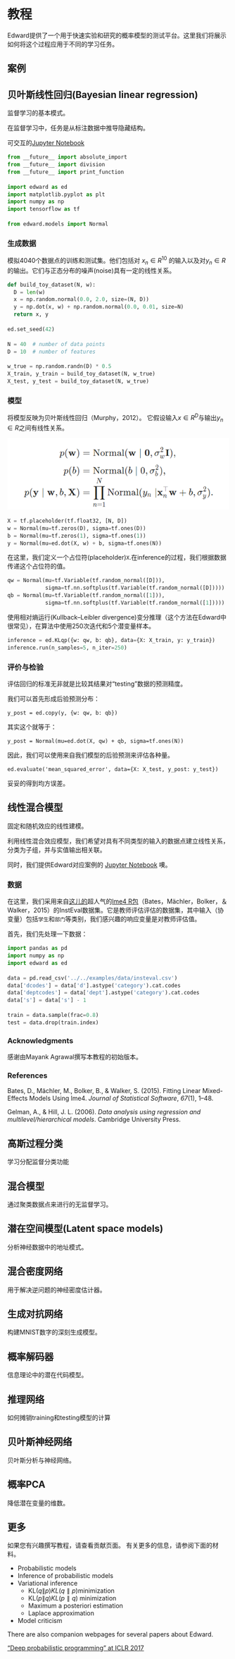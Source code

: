 # 教程

Edward提供了一个用于快速实验和研究的概率模型的测试平台。这里我们将展示如何将这个过程应用于不同的学习任务。

## 案例

## 贝叶斯线性回归(Bayesian linear regression)

监督学习的基本模式。

在监督学习中，任务是从标注数据中推导隐藏结构。

可交互的[Jupyter Notebook](https://nbviewer.jupyter.org/github/blei-lab/edward/blob/master/notebooks/supervised_regression.ipynb)

```python
from __future__ import absolute_import
from __future__ import division
from __future__ import print_function

import edward as ed
import matplotlib.pyplot as plt
import numpy as np
import tensorflow as tf

from edward.models import Normal
```

### 生成数据

模拟4040个数据点的训练和测试集。他们包括对 $x_n∈R^{10}$ 的输入以及对$y_n∈R$ 的输出。它们与正态分布的噪声(noise)具有一定的线性关系。

```python
def build_toy_dataset(N, w):
  D = len(w)
  x = np.random.normal(0.0, 2.0, size=(N, D))
  y = np.dot(x, w) + np.random.normal(0.0, 0.01, size=N)
  return x, y

ed.set_seed(42)

N = 40  # number of data points
D = 10  # number of features

w_true = np.random.randn(D) * 0.5
X_train, y_train = build_toy_dataset(N, w_true)
X_test, y_test = build_toy_dataset(N, w_true)
```

### 模型

将模型反映为贝叶斯线性回归（Murphy，2012）。 它假设输入$x∈R^D$与输出$y_n∈R$之间有线性关系。

![Supervised-Regression-Model](Supervised-Regression-Model.png)

```Python
X = tf.placeholder(tf.float32, [N, D])
w = Normal(mu=tf.zeros(D), sigma=tf.ones(D))
b = Normal(mu=tf.zeros(1), sigma=tf.ones(1))
y = Normal(mu=ed.dot(X, w) + b, sigma=tf.ones(N))
```

在这里，我们定义一个占位符(placeholder)`X`.在inference的过程，我们根据数据传递这个占位符的值。

```python
qw = Normal(mu=tf.Variable(tf.random_normal([D])),
            sigma=tf.nn.softplus(tf.Variable(tf.random_normal([D]))))
qb = Normal(mu=tf.Variable(tf.random_normal([1])),
            sigma=tf.nn.softplus(tf.Variable(tf.random_normal([1]))))
```

使用相对熵运行(Kullback–Leibler divergence)变分推理（这个方法在Edward中很常见），在算法中使用250次迭代和5个潜变量样本。

```python
inference = ed.KLqp({w: qw, b: qb}, data={X: X_train, y: y_train})
inference.run(n_samples=5, n_iter=250)
```

### 评价与检验

评估回归的标准无非就是比较其结果对“testing”数据的预测精度。 

我们可以首先形成后验预测分布：

```
y_post = ed.copy(y, {w: qw, b: qb})
```

其实这个就等于：

```
y_post = Normal(mu=ed.dot(X, qw) + qb, sigma=tf.ones(N))
```

因此，我们可以使用来自我们模型的后验预测来评估各种量。

```
ed.evaluate('mean_squared_error', data={X: X_test, y_post: y_test})
```

妥妥的得到均方误差。

## 线性混合模型

固定和随机效应的线性建模。

利用线性混合效应模型，我们希望对具有不同类型的输入的数据点建立线性关系，分类为子组，并与实值输出相关联。

同时，我们提供Edward对应案例的 [Jupyter Notebook](http://nbviewer.jupyter.org/github/blei-lab/edward/blob/master/notebooks/linear_mixed_effects_models.ipynb) 噢。

### 数据

在这里，我们采用来自[这儿的](https://github.com/blei-lab/edward/blob/master/examples/data/insteval.csv)超人气的[lme4 R包](http://lme4.r-forge.r-project.org/)（Bates，Mächler，Bolker，＆Walker，2015）的InstEval数据集。它是教师评估评估的数据集，其中输入（协变量）包括`学生`和`部门`等类别，我们感兴趣的响应变量是对教师评估值。

首先，我们先处理一下数据：

```python
import pandas as pd
import numpy as np
import edward as ed

data = pd.read_csv('../../examples/data/insteval.csv')
data['dcodes'] = data['d'].astype('category').cat.codes
data['deptcodes'] = data['dept'].astype('category').cat.codes
data['s'] = data['s'] - 1

train = data.sample(frac=0.8)
test = data.drop(train.index)
```

### Acknowledgments

感谢由Mayank Agrawal撰写本教程的初始版本。

### References

Bates, D., Mächler, M., Bolker, B., & Walker, S. (2015). Fitting Linear Mixed-Effects Models Using lme4. *Journal of Statistical Software*, *67*(1), 1–48.

Gelman, A., & Hill, J. L. (2006). *Data analysis using regression and multilevel/hierarchical models*. Cambridge University Press.

## 高斯过程分类

学习分配监督分类功能

## 混合模型

通过聚类数据点来进行的无监督学习。

## 潜在空间模型(Latent space models)

分析神经数据中的地址模式。

## 混合密度网络

用于解决逆问题的神经密度估计器。

## 生成对抗网络

构建MNIST数字的深刻生成模型。

## 概率解码器

信息理论中的潜在代码模型。

## 推理网络

如何摊销training和testing模型的计算

## 贝叶斯神经网络

贝叶斯分析与神经网络。

## 概率PCA

降低潜在变量的维数。

## 更多

如果您有兴趣撰写教程，请查看贡献页面。 有关更多的信息，请参阅下面的材料。

* Probabilistic models
* Inference of probabilistic models
* Variational inference
  * $\text{KL}(q\|p)KL(q∥p)$minimization
  * $\text{KL}(p\|q)KL(p∥q)$ minimization
  * Maximum a posteriori estimation
  * Laplace approximation
* Model criticism

There are also companion webpages for several papers about Edward.

[“Deep probabilistic programming” at ICLR 2017](http://edwardlib.org/tutorials/supervised-regression)

